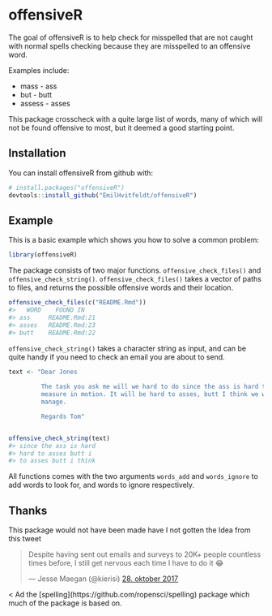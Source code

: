 
<!-- README.md is generated from README.Rmd. Please edit that file -->
offensiveR
==========

The goal of offensiveR is to help check for misspelled that are not caught with normal spells checking because they are misspelled to an offensive word.

Examples include:

-   mass - ass
-   but - butt
-   assess - asses

This package crosscheck with a quite large list of words, many of which will not be found offensive to most, but it deemed a good starting point.

Installation
------------

You can install offensiveR from github with:

``` r
# install.packages("offensiveR")
devtools::install_github("EmilHvitfeldt/offensiveR")
```

Example
-------

This is a basic example which shows you how to solve a common problem:

``` r
library(offensiveR)
```

The package consists of two major functions. `offensive_check_files()` and `offensive_check_string()`. `offensive_check_files()` takes a vector of paths to files, and returns the possible offensive words and their location.

``` r
offensive_check_files(c("README.Rmd"))
#>   WORD    FOUND IN
#> ass     README.Rmd:21
#> asses   README.Rmd:23
#> butt    README.Rmd:22
```

`offensive_check_string()` takes a character string as input, and can be quite handy if you need to check an email you are about to send.

``` r
text <- "Dear Jones
         
         The task you ask me will we hard to do since the ass is hard to 
         measure in motion. It will be hard to asses, butt I think we will 
         manage.

         Regards Tom"


offensive_check_string(text)
#> since the ass is hard 
#> hard to asses butt i 
#> to asses butt i think
```

All functions comes with the two arguments `words_add` and `words_ignore` to add words to look for, and words to ignore respectively.

Thanks
------

This package would not have been made have I not gotten the Idea from this tweet

<blockquote class="twitter-tweet" data-lang="da">
<p lang="en" dir="ltr">
Despite having sent out emails and surveys to 20K+ people countless times before, I still get nervous each time I have to do it 😂
</p>
— Jesse Maegan (@kierisi) <a href="https://twitter.com/kierisi/status/924292995435978752?ref_src=twsrc%5Etfw">28. oktober 2017</a>
</blockquote>
&lt; Ad the [spelling](https://github.com/ropensci/spelling) package which much of the package is based on.

